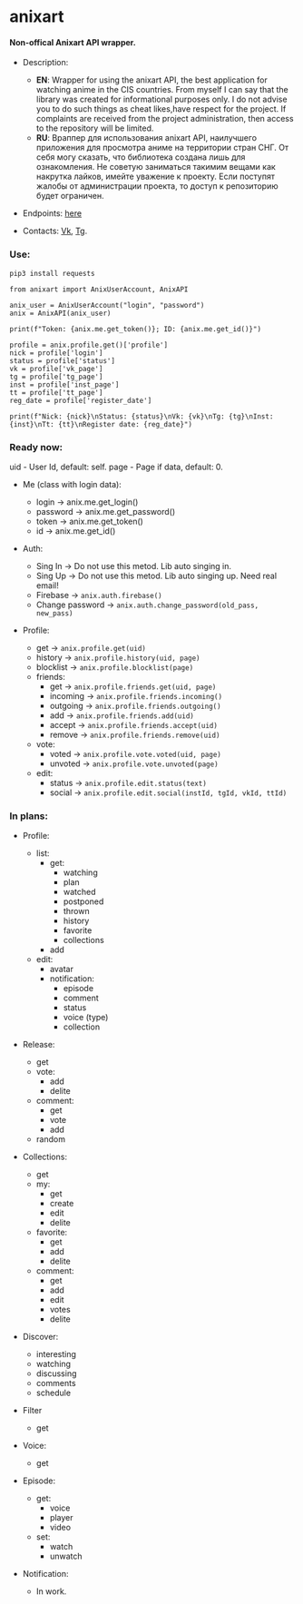# anixart
#### Non-offical Anixart API wrapper. 
* Description:
	* **EN**: Wrapper for using the anixart API, the best application for watching anime in the CIS countries. From myself I can say that the library was created for informational purposes only. I do not advise you to do such things as cheat likes,have respect for the project. If complaints are received from the project administration, then access to the repository will be limited.
	* **RU**: Враппер для использования anixart API, наилучшего приложения для просмотра аниме на территории стран СНГ.  От себя могу сказать, что библиотека создана лишь для ознакомления. Не советую заниматься такимим вещами как накрутка лайков, имейте уважение к проекту. Если поступят жалобы от администрации проекта, то доступ к репозиторию будет ограничен.


* Endpoints: [here](https://github.com/SantaSpeen/anixart/blob/master/anixart/methods.py)
* Contacts: [Vk](https://vk.com/l.vindeta "Vk"), [Tg](https://t.me/id01234 "Tg").

### Use:

`pip3 install requests`

```python3
from anixart import AnixUserAccount, AnixAPI

anix_user = AnixUserAccount("login", "password")
anix = AnixAPI(anix_user)

print(f"Token: {anix.me.get_token()}; ID: {anix.me.get_id()}")

profile = anix.profile.get()['profile']
nick = profile['login']
status = profile['status']
vk = profile['vk_page']
tg = profile['tg_page']
inst = profile['inst_page']
tt = profile['tt_page']
reg_date = profile['register_date']

print(f"Nick: {nick}\nStatus: {status}\nVk: {vk}\nTg: {tg}\nInst: {inst}\nTt: {tt}\nRegister date: {reg_date}")
```

### Ready now:

uid - User Id, default: self.
page - Page if data, default: 0.


* Me (class with login data): 
	- login -> anix.me.get_login()
	- password -> anix.me.get_password()
	- token -> anix.me.get_token()
	- id -> anix.me.get_id()

* Auth:
	- Sing In -> Do not use this metod. Lib auto singing in.
	- Sing Up -> Do not use this metod. Lib auto singing up. Need real email!
	- Firebase -> `anix.auth.firebase()`
	- Change password -> `anix.auth.change_password(old_pass, new_pass)`

* Profile:
	- get -> `anix.profile.get(uid)`
	- history  -> `anix.profile.history(uid, page)`
	- blocklist  -> `anix.profile.blocklist(page)`
	- friends: 
		* get -> `anix.profile.friends.get(uid, page)`
		* incoming -> `anix.profile.friends.incoming()`
		* outgoing -> `anix.profile.friends.outgoing()`
		* add -> `anix.profile.friends.add(uid)`
		* accept -> `anix.profile.friends.accept(uid)`
		* remove -> `anix.profile.friends.remove(uid)`
	- vote: 
		* voted -> `anix.profile.vote.voted(uid, page)`
		* unvoted -> `anix.profile.vote.unvoted(page)`
	- edit: 
		* status -> `anix.profile.edit.status(text)`
		* social -> `anix.profile.edit.social(instId, tgId, vkId, ttId)`

### In plans:

* Profile:
	- list:
		* get:
			- watching
			- plan
			- watched
			- postponed
			- thrown
			- history
			- favorite 
			- collections
		* add
	- edit:
		* avatar
		* notification:
			- episode
			- comment
			- status
			- voice (type)
			- collection

* Release:
	- get
	- vote:
		* add
		* delite
	- comment:
		* get 
		* vote
		* add
	- random

* Collections:
	- get
	- my:
		* get
		* create
		* edit
		* delite
	- favorite:
		* get
		* add
		* delite
	- comment:	
		* get
		* add
		* edit
		* votes
		* delite

* Discover:
	- interesting
	- watching
	- discussing
	- comments
	- schedule

* Filter
	- get

* Voice:
	- get

* Episode:
	- get:
		- voice
		- player
		- video
	- set:
		- watch
		- unwatch

* Notification:
	- In work.
